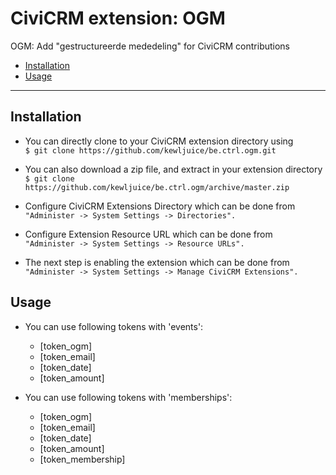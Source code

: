 # CiviCRM extension: OGM

OGM: Add "gestructureerde mededeling" for CiviCRM contributions
- [Installation](#installation)
- [Usage](#usage)

***

## Installation

- You can directly clone to your CiviCRM extension directory using<br>
```$ git clone https://github.com/kewljuice/be.ctrl.ogm.git```

- You can also download a zip file, and extract in your extension directory<br>
```$ git clone https://github.com/kewljuice/be.ctrl.ogm/archive/master.zip```

- Configure CiviCRM Extensions Directory which can be done from<br>
```"Administer -> System Settings -> Directories".```

- Configure Extension Resource URL which can be done from<br>
```"Administer -> System Settings -> Resource URLs".```

- The next step is enabling the extension which can be done from<br> 
```"Administer -> System Settings -> Manage CiviCRM Extensions".```

## Usage

- You can use following tokens with 'events':
    - [token_ogm]
    - [token_email]
    - [token_date]
    - [token_amount]

- You can use following tokens with 'memberships':
    - [token_ogm]
    - [token_email]
    - [token_date]
    - [token_amount]
    - [token_membership]